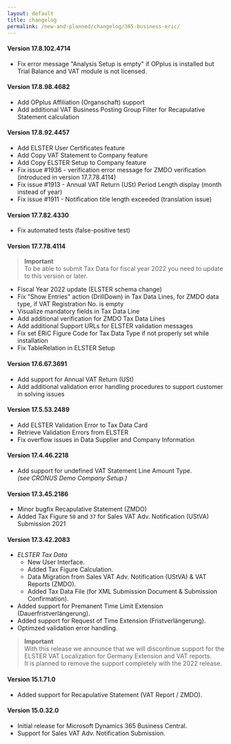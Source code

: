 ```yaml
---
layout: default
title: changelog
permalink: /new-and-planned/changelog/365-business-eric/
---
```


#### Version 17.8.102.4714

 - Fix error message "Analysis Setup is empty" if OPplus is installed but Trial Balance and VAT module is not licensed.

#### Version 17.8.98.4682

 - Add OPplus Affiliation (Organschaft) support
 - Add additional VAT Business Posting Group Filter for Recapulative Statement calculation

#### Version 17.8.92.4457

 - Add ELSTER User Certificates feature
 - Add Copy VAT Statement to Company feature
 - Add Copy ELSTER Setup to Company feature
 - Fix issue #1936 - verification error message for ZMDO verification (introduced in version 17.7.78.4114)
 - Fix issue #1913 - Annual VAT Return (USt) Period Length display (month instead of year)
 - Fix issue #1911 - Notification title length exceeded (translation issue)

#### Version 17.7.82.4330

 - Fix automated tests (false-positive test)

#### Version 17.7.78.4114

 > **Important**<br>To be able to submit Tax Data for fiscal year 2022 you need to update to this version or later.

 - Fiscal Year 2022 update (ELSTER schema change)
 - Fix "Show Entries" action (DrillDown) in Tax Data Lines, for ZMDO data type, if VAT Registration No. is empty
 - Visualize mandatory fields in Tax Data Line
 - Add additional verification for ZMDO Tax Data Lines
 - Add additional Support URLs for ELSTER validation messages
 - Fix set ERiC Figure Code for Tax Data Type if not properly set while installation
 - Fix TableRelation in ELSTER Setup

#### Version 17.6.67.3691
 - Add support for Annual VAT Return (USt)
 - Add additional validation error handling procedures to support customer in solving issues

#### Version 17.5.53.2489
 - Add ELSTER Validation Error to Tax Data Card
 - Retrieve Validation Errors from ELSTER
 - Fix overflow issues in Data Supplier and Company Information

#### Version 17.4.46.2218
 - Add support for undefined VAT Statement Line Amount Type.\
   *(see CRONUS Demo Company Setup.)*

#### Version 17.3.45.2186
 - Minor bugfix Recapulative Statement (ZMDO)
 - Added Tax Figure `50` and `37` for Sales VAT Adv. Notification (UStVA) Submission 2021

#### Version 17.3.42.2083
 - *ELSTER Tax Data*
   - New User Interface.
   - Added Tax Figure Calculation.
   - Data Migration from Sales VAT Adv. Notification (UStVA) & VAT Reports (ZMDO).
   - Added Tax Data File (for XML Submission Document & Submission Confirmation).
 - Added support for Premanent Time Limit Extension (Dauerfristverlängerung).
 - Added support for Request of Time Extension (Fristverlängerung).
 - Optimzed validation error handling.

 >**Important**<br>
 With this release we announce that we will discontinue support for the ELSTER VAT Localization for Germany Extension and VAT reports.<br>It is planned to remove the support completely with the 2022 release.

#### Version 15.1.71.0
 - Added support for Recapulative Statement (VAT Report / ZMDO).

#### Version 15.0.32.0
 - Initial release for Microsoft Dynamics 365 Business Central.
 - Support for Sales VAT Adv. Notification Submission.
